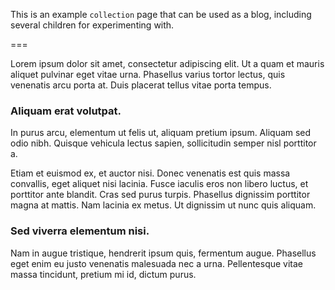 This is an example `collection` page that can be used as a blog, including several children for experimenting with.

===

Lorem ipsum dolor sit amet, consectetur adipiscing elit. Ut a quam et mauris aliquet pulvinar eget vitae urna. Phasellus varius tortor lectus, quis venenatis arcu porta at. Duis placerat tellus vitae porta tempus. 

### Aliquam erat volutpat.
In purus arcu, elementum ut felis ut, aliquam pretium ipsum. Aliquam sed odio nibh. Quisque vehicula lectus sapien, sollicitudin semper nisl porttitor a.

Etiam et euismod ex, et auctor nisi. Donec venenatis est quis massa convallis, eget aliquet nisi lacinia. Fusce iaculis eros non libero luctus, et porttitor ante blandit. Cras sed purus turpis. Phasellus dignissim porttitor magna at mattis. Nam lacinia ex metus. Ut dignissim ut nunc quis aliquam. 

### Sed viverra elementum nisi.
Nam in augue tristique, hendrerit ipsum quis, fermentum augue. Phasellus eget enim eu justo venenatis malesuada nec a urna. Pellentesque vitae massa tincidunt, pretium mi id, dictum purus.